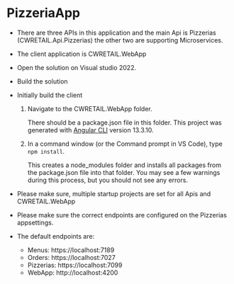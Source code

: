 # PizzeriaApp
- There are three APIs in this application and the main Api is Pizzerias (CWRETAIL.Api.Pizzerias) the other two are supporting Microservices. 
- The client application is CWRETAIL.WebApp
- Open the solution on Visual studio 2022. 
- Build the solution
- Initially build the client
	1) Navigate to the CWRETAIL.WebApp folder.

		There should be a package.json file in this folder. This project was generated with [Angular CLI](https://github.com/angular/angular-cli) version 13.3.10.
		
	2) In a command window (or the Command prompt in VS Code), type `npm install`.

		This creates a node_modules folder and installs all packages from the package.json file into that folder. You may see a few warnings during this process, but you should not see any errors.
		
   
- Please make sure, multiple startup projects are set for all Apis and CWRETAIL.WebApp

- Please make sure the correct endpoints are configured on the Pizzerias appsettings.
- The default endpoints are:
  - Menus: https://localhost:7189
  - Orders: https://localhost:7027
  - Pizzerias: https://localhost:7099
  - WebApp: http://localhost:4200
